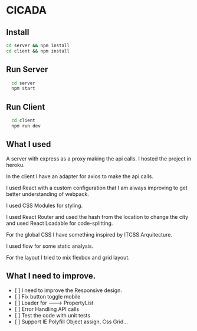 # CICADA

## Install
```sh
cd server && npm install
cd client && npm install
```

## Run Server
```sh
  cd server
  npm start
```

## Run Client
```sh
  cd client
  npm run dev
```

## What I used

A server with express as a proxy making the api calls.
I hosted the project in heroku.

In the client I have an adapter for axios to make the api calls.

I used React with a custom configuration that I am always improving to get better understanding of webpack.

I used CSS Modules for styling.

I used React Router and used the hash from the location to change the city and used React Loadable for code-splitting.

For the global CSS I have something inspired by ITCSS Arquitecture.

I used flow for some static analysis.

For the layout I tried to mix flexbox and grid layout.


## What I need to improve.
* [ ] I need to improve the Responsive design.
* [ ] Fix button toggle mobile
* [ ] Loader for ---> PropertyList
* [ ] Error Handling API calls
* [ ] Test the code with unit tests
* [ ] Support IE Polyfill Object assign, Css Grid...
